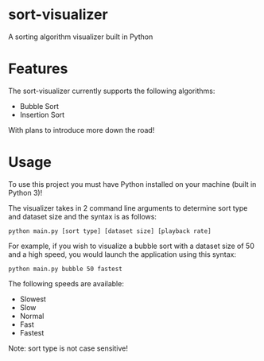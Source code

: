 # sort-visualizer

A sorting algorithm visualizer built in Python

# Features

The sort-visualizer currently supports the following algorithms:

<ul>
<li>Bubble Sort</li>
<li>Insertion Sort</li>
</ul>

With plans to introduce more down the road!

# Usage

To use this project you must have Python installed on your machine (built in Python 3)!

The visualizer takes in 2 command line arguments to determine sort type and dataset size and the syntax is as follows:

`python main.py [sort type] [dataset size] [playback rate]`

For example, if you wish to visualize a bubble sort with a dataset size of 50 and a high speed, you would launch the application using this syntax:

`python main.py bubble 50 fastest`

The following speeds are available:

<ul>
    <li>Slowest
    <li>Slow
    <li>Normal
    <li>Fast
    <li>Fastest
</ul>

Note: sort type is not case sensitive!

